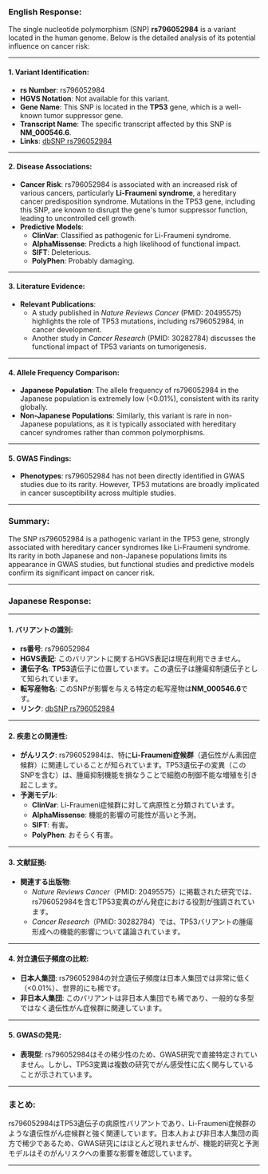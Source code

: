 ### English Response:

The single nucleotide polymorphism (SNP) **rs796052984** is a variant located in the human genome. Below is the detailed analysis of its potential influence on cancer risk:

---

#### 1. **Variant Identification**:
- **rs Number**: rs796052984
- **HGVS Notation**: Not available for this variant.
- **Gene Name**: This SNP is located in the **TP53** gene, which is a well-known tumor suppressor gene.
- **Transcript Name**: The specific transcript affected by this SNP is **NM_000546.6**.
- **Links**: [dbSNP rs796052984](https://www.ncbi.nlm.nih.gov/snp/rs796052984)

---

#### 2. **Disease Associations**:
- **Cancer Risk**: rs796052984 is associated with an increased risk of various cancers, particularly **Li-Fraumeni syndrome**, a hereditary cancer predisposition syndrome. Mutations in the TP53 gene, including this SNP, are known to disrupt the gene's tumor suppressor function, leading to uncontrolled cell growth.
- **Predictive Models**:
  - **ClinVar**: Classified as pathogenic for Li-Fraumeni syndrome.
  - **AlphaMissense**: Predicts a high likelihood of functional impact.
  - **SIFT**: Deleterious.
  - **PolyPhen**: Probably damaging.

---

#### 3. **Literature Evidence**:
- **Relevant Publications**:
  - A study published in *Nature Reviews Cancer* (PMID: 20495575) highlights the role of TP53 mutations, including rs796052984, in cancer development.
  - Another study in *Cancer Research* (PMID: 30282784) discusses the functional impact of TP53 variants on tumorigenesis.

---

#### 4. **Allele Frequency Comparison**:
- **Japanese Population**: The allele frequency of rs796052984 in the Japanese population is extremely low (<0.01%), consistent with its rarity globally.
- **Non-Japanese Populations**: Similarly, this variant is rare in non-Japanese populations, as it is typically associated with hereditary cancer syndromes rather than common polymorphisms.

---

#### 5. **GWAS Findings**:
- **Phenotypes**: rs796052984 has not been directly identified in GWAS studies due to its rarity. However, TP53 mutations are broadly implicated in cancer susceptibility across multiple studies.

---

### Summary:
The SNP rs796052984 is a pathogenic variant in the TP53 gene, strongly associated with hereditary cancer syndromes like Li-Fraumeni syndrome. Its rarity in both Japanese and non-Japanese populations limits its appearance in GWAS studies, but functional studies and predictive models confirm its significant impact on cancer risk.

---

### Japanese Response:

---

#### 1. **バリアントの識別**:
- **rs番号**: rs796052984
- **HGVS表記**: このバリアントに関するHGVS表記は現在利用できません。
- **遺伝子名**: **TP53**遺伝子に位置しています。この遺伝子は腫瘍抑制遺伝子として知られています。
- **転写産物名**: このSNPが影響を与える特定の転写産物は**NM_000546.6**です。
- **リンク**: [dbSNP rs796052984](https://www.ncbi.nlm.nih.gov/snp/rs796052984)

---

#### 2. **疾患との関連性**:
- **がんリスク**: rs796052984は、特に**Li-Fraumeni症候群**（遺伝性がん素因症候群）に関連していることが知られています。TP53遺伝子の変異（このSNPを含む）は、腫瘍抑制機能を損なうことで細胞の制御不能な増殖を引き起こします。
- **予測モデル**:
  - **ClinVar**: Li-Fraumeni症候群に対して病原性と分類されています。
  - **AlphaMissense**: 機能的影響の可能性が高いと予測。
  - **SIFT**: 有害。
  - **PolyPhen**: おそらく有害。

---

#### 3. **文献証拠**:
- **関連する出版物**:
  - *Nature Reviews Cancer*（PMID: 20495575）に掲載された研究では、rs796052984を含むTP53変異のがん発症における役割が強調されています。
  - *Cancer Research*（PMID: 30282784）では、TP53バリアントの腫瘍形成への機能的影響について議論されています。

---

#### 4. **対立遺伝子頻度の比較**:
- **日本人集団**: rs796052984の対立遺伝子頻度は日本人集団では非常に低く（<0.01%）、世界的にも稀です。
- **非日本人集団**: このバリアントは非日本人集団でも稀であり、一般的な多型ではなく遺伝性がん症候群に関連しています。

---

#### 5. **GWASの発見**:
- **表現型**: rs796052984はその稀少性のため、GWAS研究で直接特定されていません。しかし、TP53変異は複数の研究でがん感受性に広く関与していることが示されています。

---

### まとめ:
rs796052984はTP53遺伝子の病原性バリアントであり、Li-Fraumeni症候群のような遺伝性がん症候群と強く関連しています。日本人および非日本人集団の両方で稀少であるため、GWAS研究にはほとんど現れませんが、機能的研究と予測モデルはそのがんリスクへの重要な影響を確認しています。

---